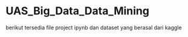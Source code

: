 # **UAS_Big_Data_Data_Mining**
berikut tersedia file project ipynb dan dataset yang berasal dari kaggle
